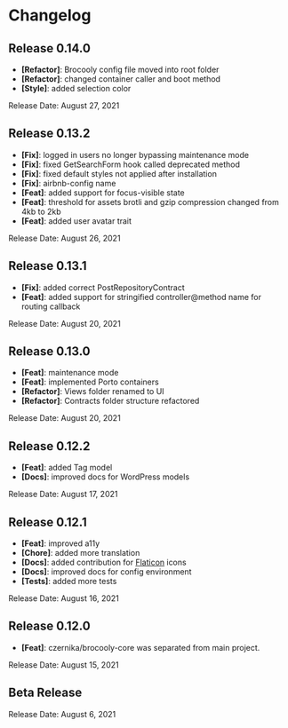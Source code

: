 # Changelog

## Release 0.14.0

* **[Refactor]**: Brocooly config file moved into root folder
* **[Refactor]**: changed container caller and boot method
* **[Style]**: added selection color

Release Date: August 27, 2021

## Release 0.13.2

* **[Fix]**: logged in users no longer bypassing maintenance mode
* **[Fix]**: fixed GetSearchForm hook called deprecated method
* **[Fix]**: fixed default styles not applied after installation
* **[Fix]**: airbnb-config name
* **[Feat]**: added support for focus-visible state
* **[Feat]**: threshold for assets brotli and gzip compression changed from 4kb to 2kb
* **[Feat]**: added user avatar trait

Release Date: August 26, 2021

## Release 0.13.1

* **[Fix]**: added correct PostRepositoryContract
* **[Feat]**: added support for stringified controller@method name for routing callback

Release Date: August 20, 2021

## Release 0.13.0

* **[Feat]**: maintenance mode
* **[Feat]**: implemented Porto containers
* **[Refactor]**: Views folder renamed to UI
* **[Refactor]**: Contracts folder structure refactored

Release Date: August 20, 2021

## Release 0.12.2

* **[Feat]**: added Tag model
* **[Docs]**: improved docs for WordPress models

Release Date: August 17, 2021

## Release 0.12.1

* **[Feat]**: improved a11y
* **[Chore]**: added more translation
* **[Docs]**: added contribution for [Flaticon](https://www.flaticon.com/) icons
* **[Docs]**: improved docs for config environment
* **[Tests]**: added more tests

Release Date: August 16, 2021

## Release 0.12.0

* **[Feat]**: czernika/brocooly-core was separated from main project.

Release Date: August 15, 2021

## Beta Release

Release Date: August 6, 2021
